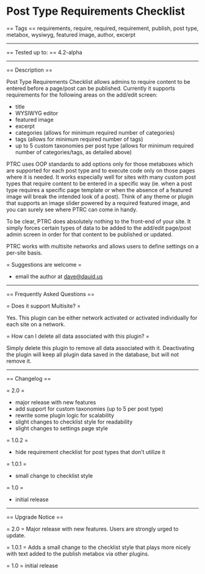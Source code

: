 Post Type Requirements Checklist
============================

== Tags ==
requirements, require, required, requirement, publish, post type, metabox, wysiwyg, featured image, author, excerpt

** **

== Tested up to: ==
4.2-alpha

** **

== Description ==

Post Type Requirements Checklist allows admins to require content to be entered before a page/post can be published.  Currently it supports requirements for the following areas on the add/edit screen:
* title
* WYSIWYG editor
* featured image
* excerpt
* categories (allows for minimum required number of categories)
* tags (allows for minimum required number of tags)
* up to 5 custom taxonomies per post type (allows for minimum required number of categories/tags, as detailed above)

PTRC uses OOP standards to add options only for those metaboxes which are supported for each post type and to execute code only on those pages where it is needed.  It works especially well for sites with many custom post types that require content to be entered in a specific way (ie. when a post type requires a specific page template or when the absence of a featured image will break the intended look of a post).  Think of any theme or plugin that supports an image slider powered by a required featured image, and you can surely see where PTRC can come in handy.

To be clear, PTRC does absolutely nothing to the front-end of your site.  It simply forces certain types of data to be added to the add/edit page/post admin screen in order for that content to be published or updated.

PTRC works with multisite networks and allows users to define settings on a per-site basis.

= Suggestions are welcome =
* email the author at dave@dauid.us

** **

== Frequently Asked Questions ==

= Does it support Multisite? =

Yes.  This plugin can be either network activated or activated individually for each site on a network.

= How can I delete all data associated with this plugin? =

Simply delete this plugin to remove all data associated with it.  Deactivating the plugin will keep all plugin data saved in the database, but will not remove it.

** **

== Changelog ==

= 2.0 =
* major release with new features
* add support for custom taxonomies (up to 5 per post type)
* rewrite some plugin logic for scalability
* slight changes to checklist style for readability
* slight changes to settings page style

= 1.0.2 =
* hide requirement checklist for post types that don’t utilize it

= 1.0.1 =
* small change to checklist style

= 1.0 =
* initial release

** **

== Upgrade Notice ==

= 2.0 =
Major release with new features.  Users are strongly urged to update.

= 1.0.1 =
Adds a small change to the checklist style that plays more nicely with text added to the publish metabox via other plugins.

= 1.0 =
initial release

